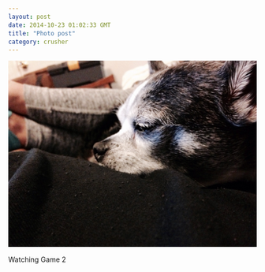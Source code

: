 ```yaml
---
layout: post
date: 2014-10-23 01:02:33 GMT
title: "Photo post"
category: crusher
---
```

![travisj](/images/a0d9fa0e06fd60670145be26b42a587916facb8ad7efd3320464755673606014.jpg)

Watching Game 2
